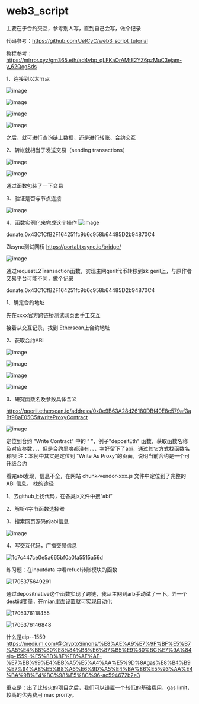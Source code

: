# web3_script
主要在于合约交互，参考别人写，直到自己会写，做个记录

代码参考：https://github.com/JetCyC/web3_script_tutorial 

教程参考：https://mirror.xyz/gm365.eth/ad4vbp_qLFKaOrAMtE2YZ6pzMuC3ejam-y_62QogSds


1、连接到以太节点

![image](https://github.com/xyyz12/web3_script/assets/91812763/f7dc5d58-a311-49cf-8311-8e4d22def04f)


![image](https://github.com/xyyz12/web3_script/assets/91812763/02132dea-8735-4391-8e13-3044a6237c15)


![image](https://github.com/xyyz12/web3_script/assets/91812763/8579433d-131e-42d1-919e-b2dab6e640b9)


![image](https://github.com/xyyz12/web3_script/assets/91812763/71729581-3564-4ded-8189-f1a82df9be8a)


之后，就可进行查询链上数据，还是进行转账、合约交互

2、转帐就相当于发送交易（sending transactions）

![image](https://github.com/xyyz12/web3_script/assets/91812763/5304f6ba-88ba-4cdb-9553-f01a22f5bce8)


![image](https://github.com/xyyz12/web3_script/assets/91812763/6a72076e-09e0-41c4-a0cd-aee69735d9fa)


通过函数包装了一下交易


3、验证是否与节点连接

![image](https://github.com/xyyz12/web3_script/assets/91812763/83a1dea3-6d6e-4dcd-b48d-38d1645c7f4e)

4、函数实例化来完成这个操作
![image](https://github.com/xyyz12/web3_script/assets/91812763/cd1a3d5f-3333-4949-9cca-1876c20c6bab)

donate:0x43C1CfB2F164251fc9b6c958b64485D2b94870C4

Zksync测试网桥      https://portal.txsync.io/bridge/

![image](https://github.com/xyyz12/web3_script/assets/91812763/95256128-ac40-48bb-a0d8-07137139e7e6)



通过requestL2Transaction函数，实现主网geril代币转移到zk  geril上，与原作者交易平台可能不同，做个记录

donate:0x43C1CfB2F164251fc9b6c958b64485D2b94870C4

1、确定合约地址

先在xxxx官方跨链桥测试网页面手工交互

接着从交互记录，找到 Etherscan上合约地址

2、获取合约ABI

![image](https://github.com/xyyz12/web3_script/assets/91812763/020126b2-43d8-443a-a45f-10078c1739cf)

![image](https://github.com/xyyz12/web3_script/assets/91812763/1e55c0f0-adc8-4567-9797-54374c3646bc)


![image](https://github.com/xyyz12/web3_script/assets/91812763/4848f0d1-01f4-48ef-9d9b-723965005ab4)


![image](https://github.com/xyyz12/web3_script/assets/91812763/46f1c5ef-8a53-45bd-97be-43cd02981e6c)


3、研究函数名及参数具体含义

https://goerli.etherscan.io/address/0x0e9B63A28d26180DBf40E8c579af3aBf98aE05C5#writeProxyContract

![image](https://github.com/xyyz12/web3_script/assets/91812763/40d1c148-4400-47af-a92d-b75f0258f50f)

定位到合约 "Write Contract" 中的 “  ”，例子"depositEth" 函数，获取函数名称及对应参数，，，但是合约里啥都没有，，，幸好留下了abi，通过其它方式找函数名称呗
注：本例中其实是定位到 “Write As Proxy”的页面，说明当前合约是一个可升级合约

看完abi发现，信息不全，在网站 chunk-vendor-xxx.js 文件中定位到了完整的 ABI 信息。
找的途径

1、去github上找代码，在各类js文件中搜”abi”

2、解析4字节函数选择器

3、搜索网页源码的abi信息

![image](https://github.com/xyyz12/web3_script/assets/91812763/3c774bbe-afa7-436d-b70b-965c1d4b3132)


4、写交互代码，广播交易信息

![1c7c447ce0e5a665bf0a0fa5515a56d](https://github.com/xyyz12/web3_script/assets/91812763/01d1a3c5-5f8a-46eb-bbaa-22bec2365197)

练习题：在inputdata 中看refuel转账模块的函数

![1705375649291](https://github.com/xyyz12/web3_script/assets/91812763/c932b68e-8583-4ae1-9100-11d995119c81)

通过depositnative这个函数实现了跨链，我从主网到arb手动试了一下。弄一个destiid变量，在mian里面设置就可实现自动化

![1705376118455](https://github.com/xyyz12/web3_script/assets/91812763/8d88c572-156a-4220-9314-51ef3e7db70f)

![1705376146848](https://github.com/xyyz12/web3_script/assets/91812763/7dbc1777-7abb-4ed8-8827-075f70d6bfc7)

什么是eip--1559
https://medium.com/@CryptoSimons/%E8%AE%A9%E7%9F%BF%E5%B7%A5%E4%B8%80%E8%84%B8%E6%87%B5%E9%80%BC%E7%9A%84eip-1559-%E5%8D%8F%E8%AE%AE-%E7%BB%99%E4%BB%A5%E5%A4%AA%E5%9D%8Agas%E8%B4%B9%E7%94%A8%E5%B8%A6%E6%9D%A5%E4%BA%86%E5%93%AA%E4%BA%9B%E4%BC%98%E5%8C%96-ac594672b2e3

重点是：出了比较火的项目之后，我们可以设置一个较低的基础费用，gas limit，较高的优先费用 max prority。
